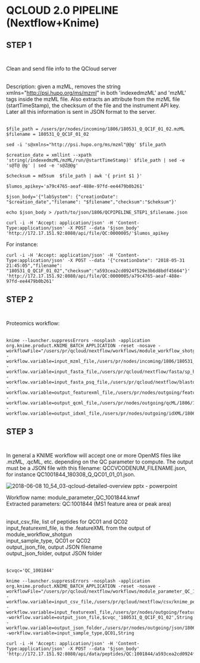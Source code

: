 # QCLOUD 2.0 PIPELINE (Nextflow+Knime)

## STEP 1</br></br> 

Clean and send file info to the QCloud server</br> </br> 

Description: given a mzML, removes the string xmlns="http://psi.hupo.org/ms/mzml" in both 'indexedmzML' and 'mzML' tags inside the mzML file. Also extracts an attribute from the mzML file (startTimeStamp), the checksum of the file and the instrument API key. Later all this information is sent in JSON format to the server.</br> </br>   

```
$file_path = /users/pr/nodes/incoming/1806/180531_Q_QC1F_01_02.mzML
$filename = 180531_Q_QC1F_01_02
```

```
sed -i 's@xmlns="http://psi.hupo.org/ms/mzml"@@g' $file_path
```

```
$creation_date = xmllint --xpath 'string(/indexedmzML/mzML/run/@startTimeStamp)' $file_path | sed -e 's@T@ @g' | sed -e 's@Z@@g' 
```

```
$checksum = md5sum  $file_path | awk '{ print $1 }'
```

```
$lumos_apikey='a79c4765-aeaf-488e-97fd-ee4479b0b261'
```

```
$json_body='{"labSystem": {"creationDate": "$creation_date","filename": "$filename","checksum":"$cheksum"}'
```

```
echo $json_body > /path/to/json/1806/QCPIPELINE_STEP1_$filename.json
```

```
curl -i -H 'Accept: application/json' -H 'Content-Type:application/json' -X POST --data '$json_body' 'http://172.17.151.92:8080/api/file/QC:0000005/'$lumos_apikey
```
For instance:
```
curl -i -H 'Accept: application/json' -H 'Content-Type:application/json' -X POST --data '{"creationDate": "2018-05-31 21:45:05","filename": "180531_Q_QC1F_01_02","checksum":"a593cea2cd0924f529e3b6d8bdf45664"}'​ 'http://172.17.151.92:8080/api/file/QC:0000005/a79c4765-aeaf-488e-97fd-ee4479b0b261'
 ```
 
## STEP 2</br> </br> 

Proteomics workflow: </br> </br> 

```
knime --launcher.suppressErrors -nosplash -application org.knime.product.KNIME_BATCH_APPLICATION -reset -nosave -workflowFile="/users/pr/qcloud/nextflow/workflows/module_workflow_shotgun.knwf" -workflow.variable=input_mzml_file,/users/pr/nodes/incoming/1806/180531_Q_QC1F_01_02.mzML,String -workflow.variable=input_fasta_file,/users/pr/qcloud/nextflow/fasta/sp_human_2015_10_contaminants_plus_shuffled.fasta,String -workflow.variable=input_fasta_psq_file,/users/pr/qcloud/nextflow/blastdb/shotgun_hela.fasta.psq,String -workflow.variable=output_featurexml_file,/users/pr/nodes/outgoing/featureXML/1806/180531_Q_QC1F_01_02.featureXML,String -workflow.variable=output_qcml_file,/users/pr/nodes/outgoing/qcML/1806/180531_Q_QC1F_01_02.qcml,String -workflow.variable=output_idxml_file,/users/pr/nodes/outgoing/idXML/1806/180531_Q_QC1F_01_02.idxml,String
```

## STEP 3</br> </br> 

In general a KNIME workflow will accept one or more OpenMS files like .mzML, .qcML, etc. depending on the QC parameter to compute. The output must be a JSON file with this filename: QCCVCODENUM_FILENAME.json, for instance QC1001844_180308_Q_QC01_01_01.json. 

![2018-06-08 10_54_03-qcloud-detailed-overview pptx - powerpoint](https://user-images.githubusercontent.com/1679820/41148872-5489c732-6b0a-11e8-9515-857171236b77.png)

Workflow name: module_parameter_QC_1001844.knwf</br>
Extracted parameters: QC:1001844 (MS1 feature area or peak area)</br></br>

input_csv_file, list of peptides for QC01 and QC02</br>
input_featurexml_file, is the .featureXML from the output of module_workflow_shotgun</br>
input_sample_type, QC01 or QC02</br>
output_json_file, output JSON filename</br>
output_json_folder, output JSON folder</br></br>

```
$cvqc='QC_1001844'
```

```
knime --launcher.suppressErrors -nosplash -application org.knime.product.KNIME_BATCH_APPLICATION -reset -nosave -workflowFile="/users/pr/qcloud/nextflow/workflows/module_parameter_QC_1001844.knwf" -workflow.variable=input_csv_file,/users/pr/qcloud/nextflow/csv/knime_peptides_final.csv,String -workflow.variable=input_featurexml_file,/users/pr/nodes/outgoing/featureXML/1806/180531_Q_QC1F_01_02.featureXML,String -workflow.variable=output_json_file,$cvqc_'180531_Q_QC1F_01_02',String -workflow.variable=output_json_folder,/users/pr/nodes/outgoing/json/1806,String -workflow.variable=input_sample_type,QC01,String
```

```
curl -i -H 'Accept: application/json' -H 'Content-Type:application/json' -X POST --data '$json_body' 'http://172.17.151.92:8080/api/data/peptides/QC:1001844/a593cea2cd0924f529e3b6d8bdf45664'
```
